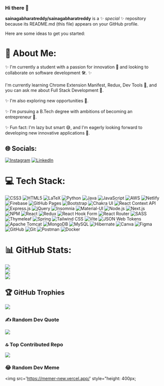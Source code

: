 
### Hi there 👋

**sainagabharatreddy/sainagabharatreddy** is a ✨ _special_ ✨ repository because its README.md (this file) appears on your GitHub profile.

Here are some ideas to get you started:

# 💫 About Me:
✨ I'm currently a student with a passion for innovation 📝 and looking to collaborate on software development 🛠️.
✨ <br><br>I'm currently learning Chrome Extension Manifest, Redux, Dev Tools 📘, and you can ask me about Full Stack Development 🤖.<br><br>
✨ I'm also exploring new opportunities 🌟.<br><br>
✨ I'm pursuing a B.Tech degree with ambitions of becoming an entrepreneur 💼.<br><br>
✨ Fun fact: I'm lazy but smart 😅, and I'm eagerly looking forward to developing new innovative applications 🚀.

## 🌐 Socials:
[![Instagram](https://img.shields.io/badge/Instagram-%23E4405F.svg?logo=Instagram&logoColor=white)](https://instagram.com/sai_naga_bharat) [![LinkedIn](https://img.shields.io/badge/LinkedIn-%230077B5.svg?logo=linkedin&logoColor=white)](https://linkedin.com/in/https://www.linkedin.com/in/sainagabharat/) 

# 💻 Tech Stack:
![CSS3](https://img.shields.io/badge/CSS3-%231572B6.svg?style=for-the-badge&logo=css3&logoColor=white)
![HTML5](https://img.shields.io/badge/HTML5-%23E34F26.svg?style=for-the-badge&logo=html5&logoColor=white)
![LaTeX](https://img.shields.io/badge/LaTeX-%23008080.svg?style=for-the-badge&logo=latex&logoColor=white)
![Python](https://img.shields.io/badge/Python-3670A0?style=for-the-badge&logo=python&logoColor=ffdd54)
![Java](https://img.shields.io/badge/Java-%23ED8B00.svg?style=for-the-badge&logo=java&logoColor=white)
![JavaScript](https://img.shields.io/badge/JavaScript-%23323330.svg?style=for-the-badge&logo=javascript&logoColor=%23F7DF1E)
![AWS](https://img.shields.io/badge/AWS-%23FF9900.svg?style=for-the-badge&logo=amazon-aws&logoColor=white)
![Netlify](https://img.shields.io/badge/Netlify-%23000000.svg?style=for-the-badge&logo=netlify&logoColor=#00C7B7)
![Firebase](https://img.shields.io/badge/Firebase-%23039BE5.svg?style=for-the-badge&logo=firebase&logoColor=white)
![GitHub Pages](https://img.shields.io/badge/GitHub_Pages-121013?style=for-the-badge&logo=github&logoColor=white)
![Bootstrap](https://img.shields.io/badge/Bootstrap-%238511FA.svg?style=for-the-badge&logo=bootstrap&logoColor=white)
![Chakra UI](https://img.shields.io/badge/Chakra_UI-%234ED1C5.svg?style=for-the-badge&logo=chakra-ui&logoColor=white)
![React Context API](https://img.shields.io/badge/React_Context_API-000000?style=for-the-badge&logo=react&logoColor=white)
![Express.js](https://img.shields.io/badge/Express.js-%23404d59.svg?style=for-the-badge&logo=express&logoColor=%2361DAFB)
![jQuery](https://img.shields.io/badge/jQuery-%230769AD.svg?style=for-the-badge&logo=jquery&logoColor=white)
![Insomnia](https://img.shields.io/badge/Insomnia-black?style=for-the-badge&logo=insomnia&logoColor=5849BE)
![Material-UI](https://img.shields.io/badge/Material--UI-%230081CB.svg?style=for-the-badge&logo=material-ui&logoColor=white)
![Node.js](https://img.shields.io/badge/Node.js-6DA55F?style=for-the-badge&logo=node.js&logoColor=white)
![Next.js](https://img.shields.io/badge/Next.js-black?style=for-the-badge&logo=next.js&logoColor=white)
![NPM](https://img.shields.io/badge/NPM-%23CB3837.svg?style=for-the-badge&logo=npm&logoColor=white)
![React](https://img.shields.io/badge/React-%2320232a.svg?style=for-the-badge&logo=react&logoColor=%2361DAFB)
![Redux](https://img.shields.io/badge/Redux-%23593d88.svg?style=for-the-badge&logo=redux&logoColor=white)
![React Hook Form](https://img.shields.io/badge/React_Hook_Form-%23EC5990.svg?style=for-the-badge&logo=reacthookform&logoColor=white)
![React Router](https://img.shields.io/badge/React_Router-CA4245?style=for-the-badge&logo=react-router&logoColor=white)
![SASS](https://img.shields.io/badge/SASS-hotpink.svg?style=for-the-badge&logo=SASS&logoColor=white)
![Thymeleaf](https://img.shields.io/badge/Thymeleaf-%23005C0F.svg?style=for-the-badge&logo=Thymeleaf&logoColor=white)
![Spring](https://img.shields.io/badge/Spring-%236DB33F.svg?style=for-the-badge&logo=spring&logoColor=white)
![Tailwind CSS](https://img.shields.io/badge/Tailwind_CSS-%2338B2AC.svg?style=for-the-badge&logo=tailwind-css&logoColor=white)
![Vite](https://img.shields.io/badge/Vite-%23646CFF.svg?style=for-the-badge&logo=vite&logoColor=white)
![JSON Web Tokens](https://img.shields.io/badge/JSON_Web_Tokens-black?style=for-the-badge&logo=JSON%20web%20tokens&logoColor=white)
![Apache Tomcat](https://img.shields.io/badge/Apache_Tomcat-%23F8DC75.svg?style=for-the-badge&logo=apache-tomcat&logoColor=black)
![MongoDB](https://img.shields.io/badge/MongoDB-%234ea94b.svg?style=for-the-badge&logo=mongodb&logoColor=white)
![MySQL](https://img.shields.io/badge/MySQL-4479A1.svg?style=for-the-badge&logo=mysql&logoColor=white)
![Hibernate](https://img.shields.io/badge/Hibernate-59666C?style=for-the-badge&logo=Hibernate&logoColor=white)
![Canva](https://img.shields.io/badge/Canva-%2300C4CC.svg?style=for-the-badge&logo=Canva&logoColor=white)
![Figma](https://img.shields.io/badge/Figma-%23F24E1E.svg?style=for-the-badge&logo=figma&logoColor=white)
![GitHub](https://img.shields.io/badge/GitHub-%23121011.svg?style=for-the-badge&logo=github&logoColor=white)
![Git](https://img.shields.io/badge/Git-%23F05033.svg?style=for-the-badge&logo=git&logoColor=white)
![Postman](https://img.shields.io/badge/Postman-FF6C37?style=for-the-badge&logo=postman&logoColor=white)
![Docker](https://img.shields.io/badge/Docker-%230db7ed.svg?style=for-the-badge&logo=docker&logoColor=white)


# 📊 GitHub Stats:
![](https://github-readme-stats.vercel.app/api?username=sainagabharatreddy&theme=synthwave&hide_border=false&include_all_commits=false&count_private=false)<br/>
![](https://github-readme-streak-stats.herokuapp.com/?user=sainagabharatreddy&theme=synthwave&hide_border=false)<br/>
![](https://github-readme-stats.vercel.app/api/top-langs/?username=sainagabharatreddy&theme=synthwave&hide_border=false&include_all_commits=false&count_private=false&layout=compact)

## 🏆 GitHub Trophies
![](https://github-profile-trophy.vercel.app/?username=sainagabharatreddy&theme=tokyonight&no-frame=false&no-bg=false&margin-w=4)

### ✍️ Random Dev Quote
![](https://quotes-github-readme.vercel.app/api?type=horizontal&theme=gruvbox)

### 🔝 Top Contributed Repo
![](https://github-contributor-stats.vercel.app/api?username=sainagabharatreddy&limit=5&theme=dark&combine_all_yearly_contributions=true)

### 😂 Random Dev Meme
<img src='https://memer-new.vercel.app/' style="height: 400px;
